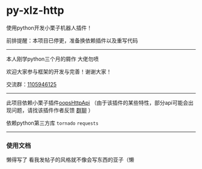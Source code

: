 # py-xlz-http

使用python开发小栗子机器人插件！

前排提醒：本项目已停更，准备换依赖插件以及重写代码

----
本人刚学python三个月的屑作 大佬勿喷

欢迎大家参与框架的开发与完善！谢谢大家！

交流群：[1105946125](https://jq.qq.com/?_wv=1027&k=XFKvw7cA)

----
此项目依赖小栗子插件[oopsHttpApi](https://bbs.xiaolz.cn/forum.php?mod=viewthread&tid=1016)
（由于该插件的某些特性，部分api可能会出现问题，请找该插件作者反馈 [群聊](https://jq.qq.com/?_wv=1027&k=QcydSsj0) ）

依赖python第三方库 `tornado` `requests`

----

### 使用文档

懒得写了 看我发帖子的风格就不像会写东西的亚子（懒
